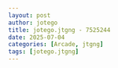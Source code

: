 ```yaml
---
layout: post
author: jotego
title: jotego.jtgng - 7525244
date: 2025-07-04
categories: [Arcade, jtgng]
tags: [jotego.jtgng]
---
```



